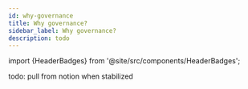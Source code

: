 ```yaml
---
id: why-governance
title: Why governance?
sidebar_label: Why governance?
description: todo
---
```


import {HeaderBadges} from '@site/src/components/HeaderBadges';

<HeaderBadges/>


todo: pull from notion when stabilized